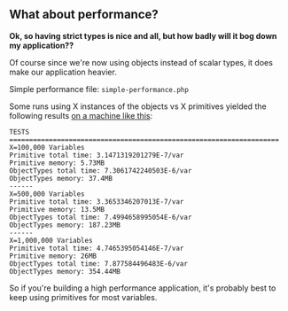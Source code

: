 What about performance?
-----------------------

**Ok, so having strict types is nice and all, but how badly will it bog down my application??**

Of course since we're now using objects instead of scalar types, it does make our application heavier.

Simple performance file: `simple-performance.php`

Some runs using X instances of the objects vs X primitives yielded the following results
 [on a machine like this](machine.md):

```
TESTS
====================================================================
X=100,000 Variables
Primitive total time: 3.1471319201279E-7/var
Primitive memory: 5.73MB
ObjectTypes total time: 7.3061742240503E-6/var
ObjectTypes memory: 37.4MB
------ 
X=500,000 Variables
Primitive total time: 3.3653346207013E-7/var
Primitive memory: 13.5MB
ObjectTypes total time: 7.4994658995054E-6/var
ObjectTypes memory: 187.23MB
------ 
X=1,000,000 Variables
Primitive total time: 4.7465395054146E-7/var
Primitive memory: 26MB
ObjectTypes total time: 7.877584496483E-6/var
ObjectTypes memory: 354.44MB
```

So if you're building a high performance application, it's probably best to keep using primitives for most variables.
